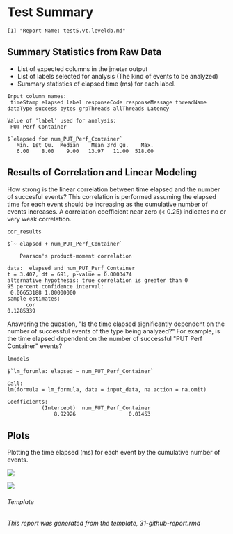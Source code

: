 Test Summary
================

    [1] "Report Name: test5.vt.leveldb.md"

Summary Statistics from Raw Data
--------------------------------

-   List of expected columns in the jmeter output
-   List of labels selected for analysis (The kind of events to be analyzed)
-   Summary statistics of elapsed time (ms) for each label.

<!-- -->

    Input column names:
     timeStamp elapsed label responseCode responseMessage threadName dataType success bytes grpThreads allThreads Latency

    Value of 'label' used for analysis:
     PUT Perf Container

    $`elapsed for num_PUT_Perf_Container`
       Min. 1st Qu.  Median    Mean 3rd Qu.    Max. 
       6.00    8.00    9.00   13.97   11.00  518.00 

Results of Correlation and Linear Modeling
------------------------------------------

How strong is the linear correlation between time elapsed and the number of succesful events? This correlation is performed assuming the elapsed time for each event should be increasing as the cumulative number of events increases. A correlation coefficient near zero (&lt; 0.25) indicates no or very weak correlation.

``` r
cor_results
```

    $`~ elapsed + num_PUT_Perf_Container`

        Pearson's product-moment correlation

    data:  elapsed and num_PUT_Perf_Container
    t = 3.407, df = 691, p-value = 0.0003474
    alternative hypothesis: true correlation is greater than 0
    95 percent confidence interval:
     0.06653188 1.00000000
    sample estimates:
          cor 
    0.1285339 

Answering the question, "Is the time elapsed significantly dependent on the number of successful events of the type being analyzed?" For example, is the time elapsed dependent on the number of successful "PUT Perf Container" events?

``` r
lmodels
```

    $`lm_forumla: elapsed ~ num_PUT_Perf_Container`

    Call:
    lm(formula = lm_formula, data = input_data, na.action = na.omit)

    Coefficients:
               (Intercept)  num_PUT_Perf_Container  
                   8.92926                 0.01453  

Plots
-----

Plotting the time elapsed (ms) for each event by the cumulative number of events.

![](/home/grosscol/workspace/fcrepo_perf_analysis/build/test5.vt.leveldb_files/figure-markdown_github/bin_plots-1.png)

![](/home/grosscol/workspace/fcrepo_perf_analysis/build/test5.vt.leveldb_files/figure-markdown_github/dot_plots-1.png)

###### Template

*This report was generated from the template, 31-github-report.rmd*
